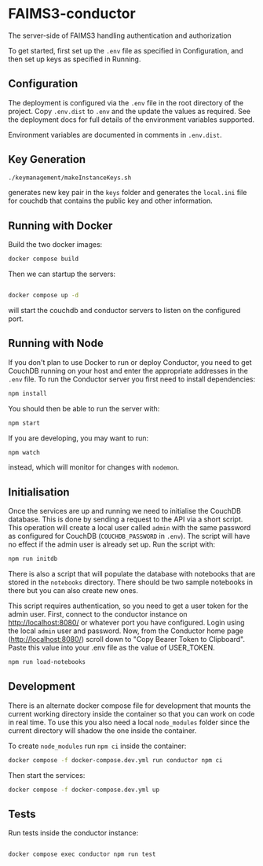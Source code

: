 # FAIMS3-conductor

The server-side of FAIMS3 handling authentication and authorization

To get started, first set up the `.env` file as specified in Configuration, and
then set up keys as specified in Running.

## Configuration

The deployment is configured via the `.env` file in the root directory
of the project.  Copy `.env.dist` to `.env` and the update the values
as required.  See the deployment docs for full details of the environment
variables supported.

Environment variables are documented in comments in `.env.dist`.

## Key Generation

```bash
./keymanagement/makeInstanceKeys.sh
```

generates new key pair in the `keys` folder and generates the `local.ini` file for couchdb
that contains the public key and other information.

## Running with Docker

Build the two docker images:

```bash
docker compose build
```

Then we can startup the servers:

```bash

docker compose up -d
```

will start the couchdb and conductor servers to listen on the configured port.

## Running with Node

If you don't plan to use Docker to run or deploy Conductor, you need to get CouchDB
running on your host and enter the appropriate addresses in the `.env` file. 
To run the Conductor server you first need to install dependencies:

```bash
npm install
```

You should then be able to run the server with:

```bash
npm start
```

If you are developing, you may want to run:

```bash
npm watch
```

instead, which will monitor for changes with `nodemon`.

## Initialisation

Once the services are up and running we need to initialise the CouchDB
database. This is done by sending a request to the API via a short script.
This operation will create a local user called `admin` with the same password
as configured for CouchDB (`COUCHDB_PASSWORD` in `.env`).  The script will
have no effect if the admin user is already set up.  Run the script with:

```bash
npm run initdb
```

There is also a script that will populate the database with notebooks that are
stored in the `notebooks` directory.  There should be two sample notebooks in
there but you can also create new ones.

This script requires authentication, so you need to get a user token for the admin
user. First, connect to the conductor instance on <http://localhost:8080/> or whatever
port you have configured. Login using the local `admin` user and password.
Now, from the Conductor home page (<http://localhost:8080/>) scroll down to "Copy
Bearer Token to Clipboard". Paste this value into your .env file as the
value of USER_TOKEN.

```bash
npm run load-notebooks
```

## Development

There is an alternate docker compose file for development that mounts the
current working directory inside the container so that you can work on
code in real time.  To use this you also need a local `node_modules` folder
since the current directory will shadow the one inside the container. 

To create `node_modules` run `npm ci` inside the container:

```bash
docker compose -f docker-compose.dev.yml run conductor npm ci
```

Then start the services:

```bash
docker compose -f docker-compose.dev.yml up
```


## Tests

Run tests inside the conductor instance:

```bash

docker compose exec conductor npm run test
```
